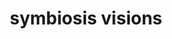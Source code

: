 ---
published: true
title: symbiosis visions
layout: project
category: projects
tags:
    - blog
    - pixels
tools: [Photoshop]
credits: []
bgcolor: 3c9bd2
bodyclass: darkbody
iid: symbiosis
fullscreen: true
fullscreenHTML: projects/symbiosis/index.html
parallaximage: /images/projects/symbiosis/symbiosis_parallax.png
parallaxoffset: 0
parallaxduration: 800
parallaxpercent: 50
shoutout: "Celebrating 10 years of collaborative magic"
fbcomments: true
share: true
---